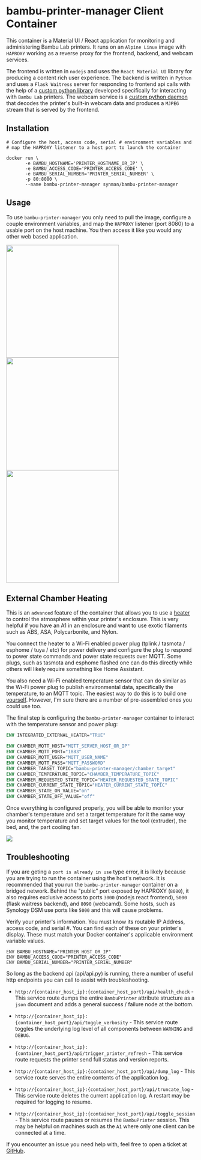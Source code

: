 # bambu-printer-manager Client Container
This container is a Material UI / React application for monitoring and administering Bambu Lab printers.  It runs on an `Alpine Linux` image with `HAPROXY` working as a reverse proxy for the frontend, backend, and webcam services.

The frontend is written in `nodejs` and uses the `React Material UI` library for producing a content rich user experience.  The backend is written in `Python` and uses a `Flask Waitress` server for responding to frontend api calls with the help of a [custom python library](https://github.com/synman/bambu-printer-manager) developed specifically for interacting with `Bambu Lab` printers. The webcam service is a [custom python daemon](https://github.com/synman/webcamd/tree/bambu) that decodes the printer's built-in webcam data and produces a `MJPEG` stream that  is served by the frontend.

## Installation
```
# Configure the host, access code, serial # environment variables and 
# map the HAPROXY listener to a host port to launch the container

docker run \
       -e BAMBU_HOSTNAME='PRINTER_HOSTNAME_OR_IP' \
       -e BAMBU_ACCESS_CODE='PRINTER_ACCESS_CODE' \
       -e BAMBU_SERIAL_NUMBER='PRINTER_SERIAL_NUMBER' \
       -p 80:8080 \
       --name bambu-printer-manager synman/bambu-printer-manager
```
## Usage
To use `bambu-printer-manager` you only need to pull the image, configure a couple environment variables, and map the `HAPROXY` listener (port 8080) to a usable port on the host machine.  You then access it like you would any other web based application.

<p float="center">
  <img src="https://github.com/synman/bambu-printer-manager/assets/1299716/a1c170e5-f332-4ec9-b35d-6b773c67eac8" width="300px" />
  <img src="https://github.com/synman/bambu-printer-manager/assets/1299716/1bdfec3a-4379-4c8f-b93b-3bfdb06de3a6" width="300px" /> 
  <img src="https://github.com/synman/bambu-printer-manager/assets/1299716/b7f5af63-2340-4e56-9d65-4821b5911782" width="300px" /> 
</p>

## External Chamber Heating
This is an `advanced` feature of the container that allows you to use a [heater](https://www.amazon.com/Safety-Energy-saving-Portable-Desktop-Electric/dp/B07573FKSG?th=1) to control the atmosphere within your printer's enclosure. This is very helpful if you have an A1 in an enclosure and want to use 
exotic filaments such as ABS, ASA, Polycarbonite, and Nylon.

You connect the heater to a Wi-Fi enabled power plug (tplink / tasmota / esphome / tuya / etc) for power delivery and configure the plug to respond to 
power state commands and power state requests over MQTT.  Some plugs, such as tasmota and esphome flashed one can do this directly while others will
likely require something like Home Assistant.

You also need a Wi-Fi enabled temperature sensor that can do similar as the Wi-Fi power plug to publish environmental data, specifically the temperature, 
to an MQTT topic.  The easiest way to do this is to build one [yourself](https://github.com/synman/bme280).  However, I'm sure there are a number of pre-assembled ones you could use too.

The final step is configuring the `bambu-printer-manager` container to interact with the temperature sensor and power plug:
```dockerfile
ENV INTEGRATED_EXTERNAL_HEATER="TRUE"

ENV CHAMBER_MQTT_HOST="MQTT_SERVER_HOST_OR_IP"
ENV CHAMBER_MQTT_PORT="1883"
ENV CHAMBER_MQTT_USER="MQTT_USER_NAME"
ENV CHAMBER_MQTT_PASS="MQTT_PASSWORD"
ENV CHAMBER_TARGET_TOPIC="bambu-printer-manager/chamber_target"
ENV CHAMBER_TEMPERATURE_TOPIC="CHAMBER_TEMPERATURE_TOPIC"
ENV CHAMBER_REQUESTED_STATE_TOPIC="HEATER_REQUESTED_STATE_TOPIC"
ENV CHAMBER_CURRENT_STATE_TOPIC="HEATER_CURRENT_STATE_TOPIC"
ENV CHAMBER_STATE_ON_VALUE="on"
ENV CHAMBER_STATE_OFF_VALUE="off"
```
Once everything is configured properly, you will be able to monitor your chamber's temperature and set a target temperature for it the same 
way you monitor temperature and set target values for the tool (extruder), the bed, and, the part cooling fan.
<p float="center">
  <img src="https://github.com/synman/bambu-printer-manager/assets/1299716/56f011c4-2fa5-44de-8f2d-6f1a3abb89a9" />
</p>

## Troubleshooting
If you are geting a `port is already in use` type error, it is likely because you are trying to run the container using the host's 
network.  It is recommended that you run the `bambu-printer-manager` container on a bridged network.  Behind the "public" port exposed by
HAPROXY (`8080`), it also requires exclusive access to ports `3000` (nodejs react frontend), `5000` (flask waitress backend), and 
`8090` (webcamd).  Some hosts, such as Synology DSM use ports like `5000` and this will cause problems.

Verify your printer's information.  You must know its routable IP Address, access code, and serial #. You can find each of these on 
your printer's display.  These must match your Docker container's applicable environment variable values.
```docker
ENV BAMBU_HOSTNAME="PRINTER_HOST_OR_IP"
ENV BAMBU_ACCESS_CODE="PRINTER_ACCESS_CODE"
ENV BAMBU_SERIAL_NUMBER="PRINTER_SERIAL_NUMBER"
```
So long as the backend api (api/api.py) is running, there a number of useful http endpoints you can call to assist with troubleshooting.

* `http://{container_host_ip}:{container_host_port}/api/health_check` - This service route dumps the entire `BambuPrinter` attribute 
structure as a `json` document and adds a general success / failure node at the bottom.

* `http://{container_host_ip}:{container_host_port}/api/toggle_verbosity` - This service route toggles the underlying log level of all components between `WARNING` and `DEBUG`.  

* `http://{container_host_ip}:{container_host_port}/api/trigger_printer_refresh` - This service route requests the printer send full status and version 
reports.

* `http://{container_host_ip}:{container_host_port}/api/dump_log` - This service route serves the entire contents of the application log.

* `http://{container_host_ip}:{container_host_port}/api/truncate_log` - This service route deletes the current application log.  A restart may be 
required for logging to resume.

* `http://{container_host_ip}:{container_host_port}/api/toggle_session` - This service route pauses or resumes the `BambuPrinter` session.  This may be 
helpful on machines such as the `A1` where only one client can be connected at a time.

If you encounter an issue you need help with, feel free to open a ticket at [GitHub](https://github.com/synman/bambu-printer-manager/issues).